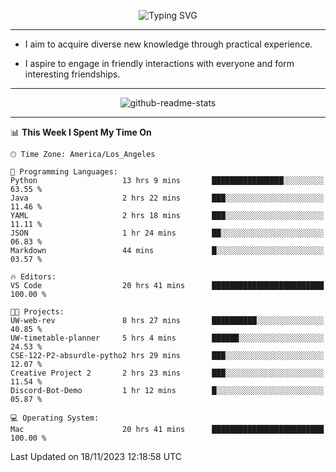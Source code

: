 <p align="center">
  <img src="https://readme-typing-svg.demolab.com?font=Fira+Code&weight=500&size=32&duration=2500&pause=1600&center=true&vCenter=true&random=false&width=1024&height=64&lines=Hi+there+%F0%9F%91%8B;I'm+delighted+you+could+make+it+here+%F0%9F%8E%89;I'm+Harry%2C+a+college+student+still+finding+my+way" alt="Typing SVG" />
</p>


---


- I aim to acquire diverse new knowledge through practical experience.

- I aspire to engage in friendly interactions with everyone and form interesting friendships.


---


<p align="center">
  <img src="https://github-readme-stats.vercel.app/api?username=Harry-Jing&show_icons=true" alt="github-readme-stats"/>
</p>


---

<!--START_SECTION:waka-->
📊 **This Week I Spent My Time On** 

```text
🕑︎ Time Zone: America/Los_Angeles

💬 Programming Languages: 
Python                   13 hrs 9 mins       ████████████████░░░░░░░░░   63.55 % 
Java                     2 hrs 22 mins       ███░░░░░░░░░░░░░░░░░░░░░░   11.46 % 
YAML                     2 hrs 18 mins       ███░░░░░░░░░░░░░░░░░░░░░░   11.11 % 
JSON                     1 hr 24 mins        ██░░░░░░░░░░░░░░░░░░░░░░░   06.83 % 
Markdown                 44 mins             █░░░░░░░░░░░░░░░░░░░░░░░░   03.57 % 

🔥 Editors: 
VS Code                  20 hrs 41 mins      █████████████████████████   100.00 % 

🐱‍💻 Projects: 
UW-web-rev               8 hrs 27 mins       ██████████░░░░░░░░░░░░░░░   40.85 % 
UW-timetable-planner     5 hrs 4 mins        ██████░░░░░░░░░░░░░░░░░░░   24.53 % 
CSE-122-P2-absurdle-pytho2 hrs 29 mins       ███░░░░░░░░░░░░░░░░░░░░░░   12.07 % 
Creative Project 2       2 hrs 23 mins       ███░░░░░░░░░░░░░░░░░░░░░░   11.54 % 
Discord-Bot-Demo         1 hr 12 mins        █░░░░░░░░░░░░░░░░░░░░░░░░   05.87 % 

💻 Operating System: 
Mac                      20 hrs 41 mins      █████████████████████████   100.00 % 
```


 Last Updated on 18/11/2023 12:18:58 UTC
<!--END_SECTION:waka-->
